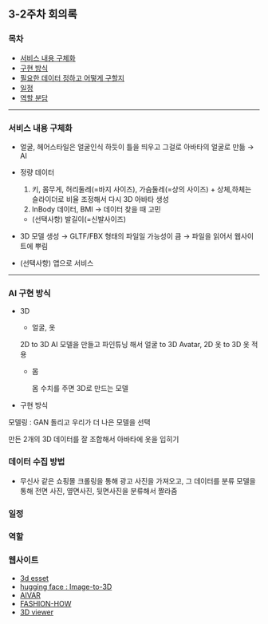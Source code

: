 ## 3-2주차 회의록

### 목차

- [서비스 내용 구체화](#서비스-내용-구체화)
- [구현 방식](#ai-구현-방식)
- [필요한 데이터 정하고 어떻게 구할지]()
- [일정]()
- [역할 분담]()

---

### 서비스 내용 구체화

- 얼굴, 헤어스타일은 얼굴인식 하듯이 틀을 띄우고 그걸로 아바타의 얼굴로 만듦 &rarr; AI

- 정량 데이터

  1. 키, 몸무게, 허리둘레(=바지 사이즈), 가슴둘레(=상의 사이즈) + 상체,하체는 슬라이더로 비율 조정해서 다시 3D 아바타 생성
  2. InBody 데이터, BMI -> 데이터 찾을 때 고민

  - (선택사항) 발길이(=신발사이즈)

- 3D 모델 생성 &rarr; GLTF/FBX 형태의 파일일 가능성이 큼 &rarr; 파일을 읽어서 웹사이트에 뿌림

- (선택사항) 앱으로 서비스

---

### AI 구현 방식

- 3D

  - 얼굴, 옷

  2D to 3D AI 모델을 만들고 파인튜닝 해서 얼굴 to 3D Avatar, 2D 옷 to 3D 옷 적용

  - 몸

    몸 수치를 주면 3D로 만드는 모델

- 구현 방식

모델링 : GAN 돌리고 우리가 더 나은 모델을 선택

만든 2개의 3D 데이터를 잘 조합해서 아바타에 옷을 입히기

### 데이터 수집 방법

- 무신사 같은 쇼핑몰 크롤링을 통해 광고 사진을 가져오고, 그 데이터를 분류 모델을 통해 전면 사진, 옆면사진, 뒷면사진을 분류해서 짤라줌

### 일정

### 역할

### 웹사이트

- [3d esset](https://www.turbosquid.com/ko/Search/3D-Models/free/asset)
- [hugging face : Image-to-3D](https://huggingface.co/models?pipeline_tag=image-to-3d&sort=trending)
- [AIVAR](http://myfiit.ai/service/)
- [FASHION-HOW](https://fashion-how.org/ETRI23/)
- [3D viewer](https://3dviewer.net/)
